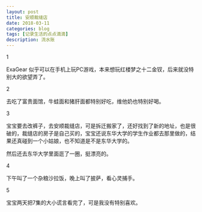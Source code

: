 ```yaml
---
layout: post
title: 安顺裁缝店
date: 2018-03-11
categories: blog
tags: [记录生活的点点滴滴]
description: 流水账
---
```


1 

ExaGear 似乎可以在手机上玩PC游戏，本来想玩红楼梦之十二金钗，后来就没特别大的欲望弄了。

2

去吃了富贵面馆，牛蛙面和猪肝面都特别好吃，维他奶也特别好喝。

3

宝宝要去改裤子，去安顺裁缝店，可是拆迁搬家了，还好找到了新的地址，也是很破的，裁缝店的房子是自己买的，宝宝还说东华大学的学生作业都去那里做的，结果还真碰到一个小姑娘，也不知道是不是东华大学的。

然后还去东华大学里面逛了一圈，挺漂亮的。

4

下午叫了一个杂粮沙拉饭，晚上叫了披萨，看心灵捕手。

5

宝宝两天把7集的大小谎言看完了，可是我没有特别喜欢。










